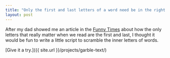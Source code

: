 ```yaml
---
title: "Only the first and last letters of a word need be in the right place"
layout: post
---
```


After my dad showed me an article in the [Funny
Times](http://www.funnytimes.com/) about how the only letters that really
matter when we read are the first and last, I thought it would be fun to write
a little script to scramble the inner letters of words.

[Give it a try.]({{ site.url }}/projects/garble-text/)
